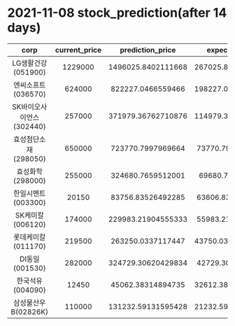 # 2021-11-08 stock_prediction(after 14 days)

|   corp   |   current_price   |   prediction_price   |   expected_profit   |
|:--------:|:-----------------:|:--------------------:|:-------------------:|
|LG생활건강(051900)|1229000|1496025.8402111668|267025.84021116677|
|엔씨소프트(036570)|624000|822227.0466559466|198227.04665594664|
|SK바이오사이언스(302440)|257000|371979.36762710876|114979.36762710876|
|효성첨단소재(298050)|650000|723770.7997969664|73770.79979696637|
|효성화학(298000)|255000|324680.7659512001|69680.7659512001|
|한일시멘트(003300)|20150|83756.83526492285|63606.83526492285|
|SK케미칼(006120)|174000|229983.21904555333|55983.21904555333|
|롯데케미칼(011170)|219500|263250.0337117447|43750.033711744705|
|DI동일(001530)|282000|324729.30620429834|42729.30620429834|
|한국석유(004090)|12450|45062.38314894735|32612.383148947352|
|삼성물산우B(02826K)|110000|131232.59131595428|21232.591315954283|
